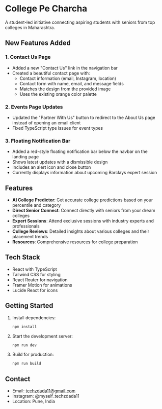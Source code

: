 # College Pe Charcha

A student-led initiative connecting aspiring students with seniors from top colleges in Maharashtra.

## New Features Added

### 1. Contact Us Page
- Added a new "Contact Us" link in the navigation bar
- Created a beautiful contact page with:
  - Contact information (email, Instagram, location)
  - Contact form with name, email, and message fields
  - Matches the design from the provided image
  - Uses the existing orange color palette

### 2. Events Page Updates
- Updated the "Partner With Us" button to redirect to the About Us page instead of opening an email client
- Fixed TypeScript type issues for event types

### 3. Floating Notification Bar
- Added a red-style floating notification bar below the navbar on the landing page
- Shows latest updates with a dismissible design
- Includes an alert icon and close button
- Currently displays information about upcoming Barclays expert session

## Features

- **AI College Predictor**: Get accurate college predictions based on your percentile and category
- **Direct Senior Connect**: Connect directly with seniors from your dream colleges
- **Expert Sessions**: Attend exclusive sessions with industry experts and professionals
- **College Reviews**: Detailed insights about various colleges and their placement trends
- **Resources**: Comprehensive resources for college preparation

## Tech Stack

- React with TypeScript
- Tailwind CSS for styling
- React Router for navigation
- Framer Motion for animations
- Lucide React for icons

## Getting Started

1. Install dependencies:
   ```bash
   npm install
   ```

2. Start the development server:
   ```bash
   npm run dev
   ```

3. Build for production:
   ```bash
   npm run build
   ```

## Contact

- Email: techzdada11@gmail.com
- Instagram: @myself_techzdada11
- Location: Pune, India
